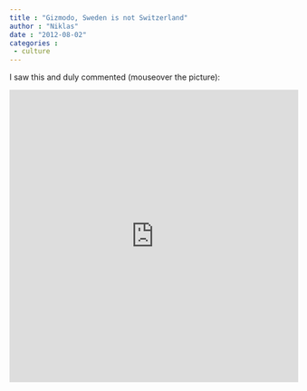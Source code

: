 ```yaml
---
title : "Gizmodo, Sweden is not Switzerland"
author : "Niklas"
date : "2012-08-02"
categories : 
 - culture
---
```


I saw this and duly commented (mouseover the picture):

<iframe width="510" height="517" src="http://stipple.com/embed/2928881?h=517&amp;layer=pivic&amp;w=510" frameborder="0" marginheight="0" marginwidth="0" scrolling="no"></iframe>
